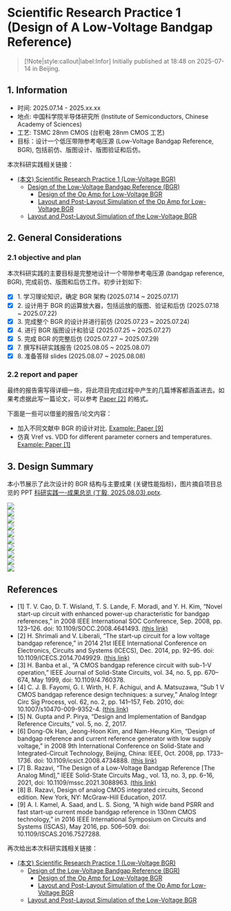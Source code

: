 # Scientific Research Practice 1 (Design of A Low-Voltage Bandgap Reference)

> [!Note|style:callout|label:Infor]
Initially published at 18:48 on 2025-07-14 in Beijing.



## 1. Information

- 时间: 2025.07.14 - 2025.xx.xx
- 地点: 中国科学院半导体研究所 (Institute of Semiconductors, Chinese Academy of Sciences)
- 工艺: TSMC 28nm CMOS (台积电 28nm CMOS 工艺)
- 目标：设计一个低压带隙参考电压源 (Low-Voltage Bandgap Reference, BGR), 包括前仿、版图设计、版图验证和后仿。

本次科研实践相关链接：
- [(本文) Scientific Research Practice 1 (Low-Voltage BGR)](<Projects/Scientific Research Practice 1 (Low-Voltage BGR).md>)
    - [Design of the Low-Voltage Bandgap Reference (BGR)](<AnalogICDesigns/202507_tsmcN28_BGR__scientific_research_practice_1.md>)
        - [Design of the Op Amp for Low-Voltage BGR](<AnalogICDesigns/202507_tsmcN28_OpAmp__nulling-Miller.md>)
        - [Layout and Post-Layout Simulation of the Op Amp for Low-Voltage BGR](<AnalogICDesigns/202507_tsmcN28_OpAmp__nulling-Miller__layout.md>)
    - [Layout and Post-Layout Simulation of the Low-Voltage BGR](<AnalogICDesigns/202507_tsmcN28_BGR__scientific_research_practice_1__layout.md>)

## 2. General Considerations

### 2.1 objective and plan

本次科研实践的主要目标是完整地设计一个带隙参考电压源 (bandgap reference, BGR), 完成前仿、版图和后仿工作。初步计划如下:

- [x] 1\. 学习理论知识，确定 BGR 架构 (2025.07.14 ~ 2025.07.17)
- [x] 2\. 设计用于 BGR 的运算放大器，包括运放的版图、验证和后仿 (2025.07.18 ~ 2025.07.22)
- [x] 3\. 完成整个 BGR 的设计并进行前仿  (2025.07.23 ~ 2025.07.24)
- [x] 4\. 进行 BGR 版图设计和验证 (2025.07.25 ~ 2025.07.27)
- [x] 5\. 完成 BGR 的完整后仿 (2025.07.27 ~ 2025.07.29)
- [x] 7\. 撰写科研实践报告 (2025.08.05 ~ 2025.08.07)
- [x] 8\. 准备答辩 slides (2025.08.07 ~ 2025.08.08)

### 2.2 report and paper

最终的报告需写得详细一些，将此项目完成过程中产生的几篇博客都涵盖进去。如果考虑据此写一篇论文，可以参考 [Paper [2]](https://ieeexplore.ieee.org/stamp/stamp.jsp?tp=&arnumber=7049929) 的格式。

下面是一些可以借鉴的报告/论文内容：
- 加入不同文献中 BGR 的设计对比. [Example: Paper [9]](https://ieeexplore.ieee.org/stamp/stamp.jsp?tp=&arnumber=7527288)
- 仿真 Vref vs. VDD for different parameter corners and temperatures. [Example: Paper [1]](https://ieeexplore.ieee.org/stamp/stamp.jsp?tp=&arnumber=4641493)



## 3. Design Summary

本小节展示了此次设计的 BGR 结构与主要成果 (关键性能指标)，图片摘自项目总览的 PPT [科研实践一-成果总览 (丁毅, 2025.08.03).pptx](https://www.writebug.com/static/uploads/2025/8/5/6903e0d4c0922bfeb167773ddf1498a3.pptx).


<div class="center"><img src="https://imagebank-0.oss-cn-beijing.aliyuncs.com/VS-PicGo/2025-07-30-00-38-04_Scientific Research Practice 1 (Low-Voltage BGR).png"/></div>
<div class="center"><img src="https://imagebank-0.oss-cn-beijing.aliyuncs.com/VS-PicGo/2025-07-30-00-38-20_Scientific Research Practice 1 (Low-Voltage BGR).png"/></div>
<div class="center"><img src="https://imagebank-0.oss-cn-beijing.aliyuncs.com/VS-PicGo/2025-07-30-00-38-32_Scientific Research Practice 1 (Low-Voltage BGR).png"/></div>
<div class="center"><img src="https://imagebank-0.oss-cn-beijing.aliyuncs.com/VS-PicGo/2025-07-30-00-38-45_Scientific Research Practice 1 (Low-Voltage BGR).png"/></div>
<div class="center"><img src="https://imagebank-0.oss-cn-beijing.aliyuncs.com/VS-PicGo/2025-07-30-00-38-52_Scientific Research Practice 1 (Low-Voltage BGR).png"/></div>
<div class="center"><img src="https://imagebank-0.oss-cn-beijing.aliyuncs.com/VS-PicGo/2025-07-30-00-39-12_Scientific Research Practice 1 (Low-Voltage BGR).png"/></div>
<div class="center"><img src="https://imagebank-0.oss-cn-beijing.aliyuncs.com/VS-PicGo/2025-07-30-00-39-24_Scientific Research Practice 1 (Low-Voltage BGR).png"/></div>
<div class="center"><img src="https://imagebank-0.oss-cn-beijing.aliyuncs.com/VS-PicGo/2025-07-30-00-39-37_Scientific Research Practice 1 (Low-Voltage BGR).png"/></div>
<div class="center"><img src="https://imagebank-0.oss-cn-beijing.aliyuncs.com/VS-PicGo/2025-07-30-00-39-52_Scientific Research Practice 1 (Low-Voltage BGR).png"/></div>
<div class="center"><img src="https://imagebank-0.oss-cn-beijing.aliyuncs.com/VS-PicGo/2025-07-30-00-40-03_Scientific Research Practice 1 (Low-Voltage BGR).png"/></div>




## References

- [1] T. V. Cao, D. T. Wisland, T. S. Lande, F. Moradi, and Y. H. Kim, “Novel start-up circuit with enhanced power-up characteristic for bandgap references,” in 2008 IEEE International SOC Conference, Sep. 2008, pp. 123–126. doi: 10.1109/SOCC.2008.4641493. [(this link)](https://ieeexplore.ieee.org/stamp/stamp.jsp?tp=&arnumber=4641493)
- [2] H. Shrimali and V. Liberali, “The start-up circuit for a low voltage bandgap reference,” in 2014 21st IEEE International Conference on Electronics, Circuits and Systems (ICECS), Dec. 2014, pp. 92–95. doi: 10.1109/ICECS.2014.7049929. [(this link)](https://ieeexplore.ieee.org/stamp/stamp.jsp?tp=&arnumber=7049929)
- [3] H. Banba et al., “A CMOS bandgap reference circuit with sub-1-V operation,” IEEE Journal of Solid-State Circuits, vol. 34, no. 5, pp. 670–674, May 1999, doi: 10.1109/4.760378.
- [4] C. J. B. Fayomi, G. I. Wirth, H. F. Achigui, and A. Matsuzawa, “Sub 1 V CMOS bandgap reference design techniques: a survey,” Analog Integr Circ Sig Process, vol. 62, no. 2, pp. 141–157, Feb. 2010, doi: 10.1007/s10470-009-9352-4. [(this link)](http://ieeexplore.ieee.org/document/4734888/) 
- [5] N. Gupta and P. Pirya, “Design and Implementation of Bandgap Reference Circuits,” vol. 5, no. 2, 2017.
- [6] Dong-Ok Han, Jeong-Hoon Kim, and Nam-Heung Kim, “Design of bandgap reference and current reference generator with low supply voltage,” in 2008 9th International Conference on Solid-State and Integrated-Circuit Technology, Beijing, China: IEEE, Oct. 2008, pp. 1733–1736. doi: 10.1109/icsict.2008.4734888. [(this link)](https://doi.org/10.1007/s10470-009-9352-4) 
- [7] B. Razavi, “The Design of a Low-Voltage Bandgap Reference [The Analog Mind],” IEEE Solid-State Circuits Mag., vol. 13, no. 3, pp. 6–16, 2021, doi: 10.1109/mssc.2021.3088963. [(this link)](https://ieeexplore.ieee.org/stamp/stamp.jsp?tp=&arnumber=9523469)
- [8] B. Razavi, Design of analog CMOS integrated circuits, Second edition. New York, NY: McGraw-Hill Education, 2017.
- [9] A. I. Kamel, A. Saad, and L. S. Siong, “A high wide band PSRR and fast start-up current mode bandgap reference in 130nm CMOS technology,” in 2016 IEEE International Symposium on Circuits and Systems (ISCAS), May 2016, pp. 506–509. doi: 10.1109/ISCAS.2016.7527288.



再次给出本次科研实践相关链接：
- [(本文) Scientific Research Practice 1 (Low-Voltage BGR)](<Projects/Scientific Research Practice 1 (Low-Voltage BGR).md>)
    - [Design of the Low-Voltage Bandgap Reference (BGR)](<AnalogICDesigns/202507_tsmcN28_BGR__scientific_research_practice_1.md>)
        - [Design of the Op Amp for Low-Voltage BGR](<AnalogICDesigns/202507_tsmcN28_OpAmp__nulling-Miller.md>)
        - [Layout and Post-Layout Simulation of the Op Amp for Low-Voltage BGR](<AnalogICDesigns/202507_tsmcN28_OpAmp__nulling-Miller__layout.md>)
    - [Layout and Post-Layout Simulation of the Low-Voltage BGR](<AnalogICDesigns/202507_tsmcN28_BGR__scientific_research_practice_1__layout.md>)
